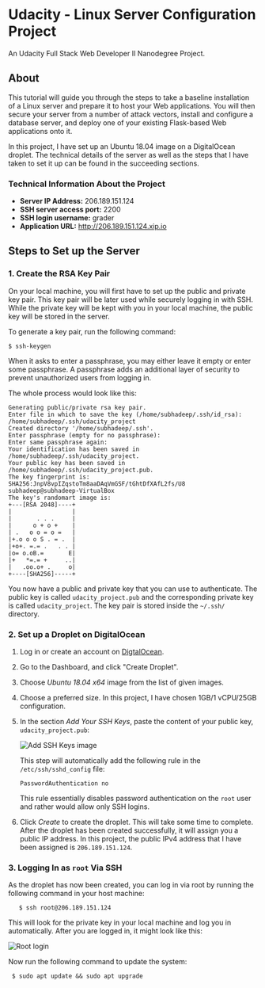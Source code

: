 # Udacity - Linux Server Configuration Project

An Udacity Full Stack Web Developer II Nanodegree Project.

## About

This tutorial will guide you through the steps to take a baseline installation of a Linux server and prepare it to host your Web applications. You will then secure your server from a number of attack vectors, install and configure a database server, and deploy one of your existing Flask-based Web applications onto it.

In this project, I have set up an Ubuntu 18.04 image on a DigitalOcean droplet. The technical details of the server as well as the steps that I have taken to set it up can be found in the succeeding sections.

### Technical Information About the Project

- **Server IP Address:** 206.189.151.124
- **SSH server access port:** 2200
- **SSH login username:** grader
- **Application URL:** http://206.189.151.124.xip.io

## Steps to Set up the Server

### 1. Create the RSA Key Pair

On your local machine, you will first have to set up the public and private key pair. This key pair will be later used while securely logging in with SSH. While the private key will be kept with you in your local machine, the public key will be stored in the server.

To generate a key pair, run the following command:

   ```console
   $ ssh-keygen
   ```

When it asks to enter a passphrase, you may either leave it empty or enter some passphrase. A passphrase adds an additional layer of security to prevent unauthorized users from logging in.

The whole process would look like this:

```
Generating public/private rsa key pair.
Enter file in which to save the key (/home/subhadeep/.ssh/id_rsa): /home/subhadeep/.ssh/udacity_project
Created directory '/home/subhadeep/.ssh'.
Enter passphrase (empty for no passphrase): 
Enter same passphrase again: 
Your identification has been saved in /home/subhadeep/.ssh/udacity_project.
Your public key has been saved in /home/subhadeep/.ssh/udacity_project.pub.
The key fingerprint is:
SHA256:JnpV8vpIZqstoTm8aaDAqVmGSF/tGhtDfXAfL2fs/U8 subhadeep@subhadeep-VirtualBox
The key's randomart image is:
+---[RSA 2048]----+
|                 |
|       . . .     |
|      o + o +    |
| .   o o = o =   |
|+.o o o S . = .  |
|+o+. =.= .   . . |
|o= o.oB.=       E|
|+   *=.= +     ..|
|   .oo.o+ .     o|
+----[SHA256]-----+
```

You now have a public and private key that you can use to authenticate. The public key is called `udacity_project.pub` and the corresponding private key is called `udacity_project`. The key pair is stored inside the `~/.ssh/` directory. 

### 2. Set up a Droplet on DigitalOcean

1. Log in or create an account on [DigtalOcean](https://cloud.digitalocean.com/login).

2. Go to the Dashboard, and click "Create Droplet".  

3. Choose *Ubuntu 18.04 x64* image from the list of given images.

4. Choose a preferred size. In this project, I have chosen 1GB/1 vCPU/25GB configuration.

5. In the section *Add Your SSH Keys*, paste the content of your public key, `udacity_project.pub`:
   
   ![Add SSH Keys image](https://res.cloudinary.com/sdey96/image/upload/v1527149812/ssh_jhd3zp.png)
  
   This step will automatically add the following rule in the `/etc/ssh/sshd_config` file:
   
   ```
   PasswordAuthentication no
   ```
   
   This rule essentially disables password authentication on the `root` user and rather would allow only SSH logins.
   
 6. Click *Create* to create the droplet. This will take some time to complete. After the droplet has been created successfully, it will assign you a public IP address. In this project, the public IPv4 address that I have been assigned is `206.189.151.124`.
   
 ### 3. Logging In as `root` Via SSH
 
 As the droplet has now been created, you can log in via root by running the following command in your host machine:
 
 ```
    $ ssh root@206.189.151.124
 ```
 
 This will look for the private key in your local machine and log you in automatically. After you are logged in, it might look like this:
 
 ![Root login](https://res.cloudinary.com/sdey96/image/upload/v1527151721/terminal_msihzb.png)
 
 Now run the following command to update the system:

```
 $ sudo apt update && sudo apt upgrade
```
